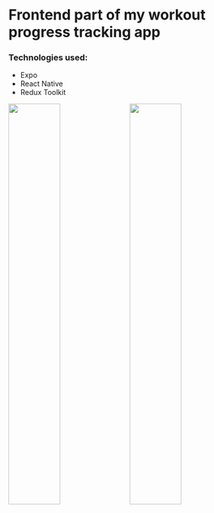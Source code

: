 # Frontend part of my workout progress tracking app

### Technologies used:

- Expo
- React Native
- Redux Toolkit

<img src=https://user-images.githubusercontent.com/58310442/129645363-ec64cab0-0cf3-4f30-bc2a-27b0ebf359a5.png width=45%/> &nbsp; <img src=https://user-images.githubusercontent.com/58310442/129645369-84d7c773-20d7-4d4e-8249-969f28f0ec32.png width=45%/>
